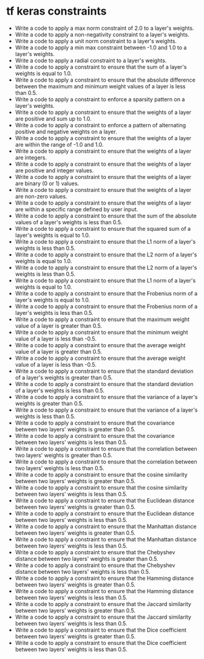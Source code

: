# tf keras constraints

- Write a code to apply a max norm constraint of 2.0 to a layer's weights.
- Write a code to apply a non-negativity constraint to a layer's weights.
- Write a code to apply a unit norm constraint to a layer's weights.
- Write a code to apply a min max constraint between -1.0 and 1.0 to a layer's weights.
- Write a code to apply a radial constraint to a layer's weights.
- Write a code to apply a constraint to ensure that the sum of a layer's weights is equal to 1.0.
- Write a code to apply a constraint to ensure that the absolute difference between the maximum and minimum weight values of a layer is less than 0.5.
- Write a code to apply a constraint to enforce a sparsity pattern on a layer's weights.
- Write a code to apply a constraint to ensure that the weights of a layer are positive and sum up to 1.0.
- Write a code to apply a constraint to enforce a pattern of alternating positive and negative weights on a layer.
- Write a code to apply a constraint to ensure that the weights of a layer are within the range of -1.0 and 1.0.
- Write a code to apply a constraint to ensure that the weights of a layer are integers.
- Write a code to apply a constraint to ensure that the weights of a layer are positive and integer values.
- Write a code to apply a constraint to ensure that the weights of a layer are binary (0 or 1) values.
- Write a code to apply a constraint to ensure that the weights of a layer are non-zero values.
- Write a code to apply a constraint to ensure that the weights of a layer are within a specific range defined by user input.
- Write a code to apply a constraint to ensure that the sum of the absolute values of a layer's weights is less than 0.5.
- Write a code to apply a constraint to ensure that the squared sum of a layer's weights is equal to 1.0.
- Write a code to apply a constraint to ensure that the L1 norm of a layer's weights is less than 0.5.
- Write a code to apply a constraint to ensure that the L2 norm of a layer's weights is equal to 1.0.
- Write a code to apply a constraint to ensure that the L2 norm of a layer's weights is less than 0.5.
- Write a code to apply a constraint to ensure that the L1 norm of a layer's weights is equal to 1.0.
- Write a code to apply a constraint to ensure that the Frobenius norm of a layer's weights is equal to 1.0.
- Write a code to apply a constraint to ensure that the Frobenius norm of a layer's weights is less than 0.5.
- Write a code to apply a constraint to ensure that the maximum weight value of a layer is greater than 0.5.
- Write a code to apply a constraint to ensure that the minimum weight value of a layer is less than -0.5.
- Write a code to apply a constraint to ensure that the average weight value of a layer is greater than 0.5.
- Write a code to apply a constraint to ensure that the average weight value of a layer is less than -0.5.
- Write a code to apply a constraint to ensure that the standard deviation of a layer's weights is greater than 0.5.
- Write a code to apply a constraint to ensure that the standard deviation of a layer's weights is less than 0.5.
- Write a code to apply a constraint to ensure that the variance of a layer's weights is greater than 0.5.
- Write a code to apply a constraint to ensure that the variance of a layer's weights is less than 0.5.
- Write a code to apply a constraint to ensure that the covariance between two layers' weights is greater than 0.5.
- Write a code to apply a constraint to ensure that the covariance between two layers' weights is less than 0.5.
- Write a code to apply a constraint to ensure that the correlation between two layers' weights is greater than 0.5.
- Write a code to apply a constraint to ensure that the correlation between two layers' weights is less than 0.5.
- Write a code to apply a constraint to ensure that the cosine similarity between two layers' weights is greater than 0.5.
- Write a code to apply a constraint to ensure that the cosine similarity between two layers' weights is less than 0.5.
- Write a code to apply a constraint to ensure that the Euclidean distance between two layers' weights is greater than 0.5.
- Write a code to apply a constraint to ensure that the Euclidean distance between two layers' weights is less than 0.5.
- Write a code to apply a constraint to ensure that the Manhattan distance between two layers' weights is greater than 0.5.
- Write a code to apply a constraint to ensure that the Manhattan distance between two layers' weights is less than 0.5.
- Write a code to apply a constraint to ensure that the Chebyshev distance between two layers' weights is greater than 0.5.
- Write a code to apply a constraint to ensure that the Chebyshev distance between two layers' weights is less than 0.5.
- Write a code to apply a constraint to ensure that the Hamming distance between two layers' weights is greater than 0.5.
- Write a code to apply a constraint to ensure that the Hamming distance between two layers' weights is less than 0.5.
- Write a code to apply a constraint to ensure that the Jaccard similarity between two layers' weights is greater than 0.5.
- Write a code to apply a constraint to ensure that the Jaccard similarity between two layers' weights is less than 0.5.
- Write a code to apply a constraint to ensure that the Dice coefficient between two layers' weights is greater than 0.5.
- Write a code to apply a constraint to ensure that the Dice coefficient between two layers' weights is less than 0.5.